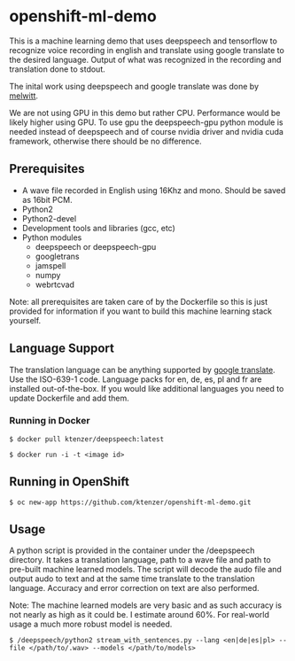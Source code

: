 # openshift-ml-demo
This is a machine learning demo that uses deepspeech and tensorflow to recognize voice recording in english and translate using google translate to the desired language. Output of what was recognized in the recording and translation done to stdout.

The inital work using deepspeech and google translate was done by [melwitt](https://github.com/melwitt/gpu-demo.git). 

We are not using GPU in this demo but rather CPU. Performance would be likely higher using GPU. To use gpu the deepspeech-gpu python module is needed instead of deepspeech and of course nvidia driver and nvidia cuda framework, otherwise there should be no difference.

## Prerequisites
* A wave file recorded in English using 16Khz and mono. Should be saved as 16bit PCM.
* Python2
* Python2-devel
* Development tools and libraries (gcc, etc)
* Python modules
  * deepspeech or deepspeech-gpu
  * googletrans
  * jamspell
  * numpy
  * webrtcvad

Note: all prerequisites are taken care of by the Dockerfile so this is just provided for information if you want to build this machine learning stack yourself.

## Language Support
The translation language can be anything supported by [google translate](https://cloud.google.com/translate/docs/languages). Use the ISO-639-1 code. Language packs for en, de, es, pl and fr are installed out-of-the-box. If you would like additional languages you need to update Dockerfile and add them.

### Running in Docker
```
$ docker pull ktenzer/deepspeech:latest
```
```
$ docker run -i -t <image id>
```

## Running in OpenShift
```
$ oc new-app https://github.com/ktenzer/openshift-ml-demo.git
```

## Usage
A python script is provided in the container under the /deepspeech directory. It takes a translation language, path to a wave file and path to pre-built machine learned models. The script will decode the audo file and output audo to text and at the same time translate to the translation language. Accuracy and error correction on text are also performed. 

Note: The machine learned models are very basic and as such accuracy is not nearly as high as it could be. I estimate around 60%. For real-world usage a much more robust model is needed.
```
$ /deepspeech/python2 stream_with_sentences.py --lang <en|de|es|pl> --file </path/to/.wav> --models </path/to/models>
```
